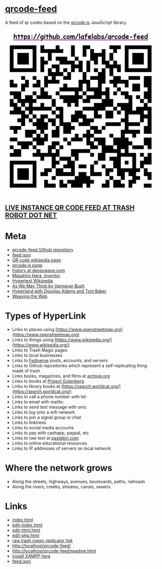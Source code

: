 # [qrcode-feed](https://github.com/lafelabs/qrcode-feed)

A feed of qr codes based on the [qrcode.js](https://davidshimjs.github.io/qrcodejs/) JavaScript library.

![](qrcode.png)

## [LIVE INSTANCE QR CODE FEED AT TRASH ROBOT DOT NET](https://trashrobot.net/qrcode-feed/)

# Meta

 - [qrcode-feed Github repository](https://github.com/lafelabs/qrcode-feed)
 - [feed.json](feed.json)
 - [QR code wikipedia page](https://en.wikipedia.org/wiki/QR_code)
 - [qrcode.js page](https://davidshimjs.github.io/qrcodejs/)
 - [history at densowave.com](https://www.qrcode.com/en/history/)
 - [Masahiro Hara, inventor](https://en.wikipedia.org/wiki/Masahiro_Hara)
 - [Hypertext Wikipedia](https://en.wikipedia.org/wiki/Hypertext)
 - [As We May Think by Vannevar Bush](https://www.math.cmu.edu/~af1p/Teaching/INFONET/Papers/AsWeMayThink/bush.html)
 - [Hyperland with Douglas Adams and Tom Baker](https://archive.org/details/DouglasAdams-Hyperland)
 - [Weaving the Web](https://archive.org/details/tim-berners-lee-weaving-the-web-the-original-design-and-ultimate-destiny-of-the-)

# Types of HyperLink

 - Links to places using [https://www.openstreetmap.org](https://www.openstreetmap.org)
 - Links to things using [https://www.wikipedia.org/](https://www.wikipedia.org/)
 - Links to Trash Magic pages
 - Links to local businesses
 - Links to [Fediverse](https://en.wikipedia.org/wiki/Fediverse) posts, accounts, and servers
 - Links to Github repositories which represent a self-replicating thing made of trash
 - Links books, magazines, and films at [archive.org](archive.org/)
 - Links to books at [Project Gutenberg](https://www.gutenberg.org/)
 - Links to library books at [https://search.worldcat.org/](https://search.worldcat.org/) 
 - Links to call a phone number with tel:
 - Links to email with mailto:
 - Links to send text message with sms:
 - Links to log onto a wifi network 
 - Links to join a signal group or chat
 - Links to linktrees
 - Links to social media accounts
 - Links to pay with cashapp, paypal, etc
 - Links to raw text at [pastebin.com](https://pastebin.com/)
 - Links to online educational resources
 - Links to IP addresses of servers on local network
 
# Where the network grows

 - Along the streets, highways, avenues, boulevards, paths, railroads
 - Along the rivers, creeks, streams, canals, sewers

# Links

 - [index.html](index.html)
 - [edit-index.html](edit-index.html)
 - [edit-html.html](edit-html.html)
 - [edit-php.html](edit-php.html)
 - [raw trash magic replicator link](https://raw.githubusercontent.com/LafeLabs/qrcode-feed/refs/heads/main/php/replicator.txt)
 - [http://localhost/qrcode-feed/](http:/localhost/qrcode-feed/)
 - [http://localhost/qrcode-feed/readme.html](http:/localhost/qrcode-feed/readme.html)
 - [install XAMPP here](https://www.apachefriends.org/)
 - [feed.json](feed.json)


